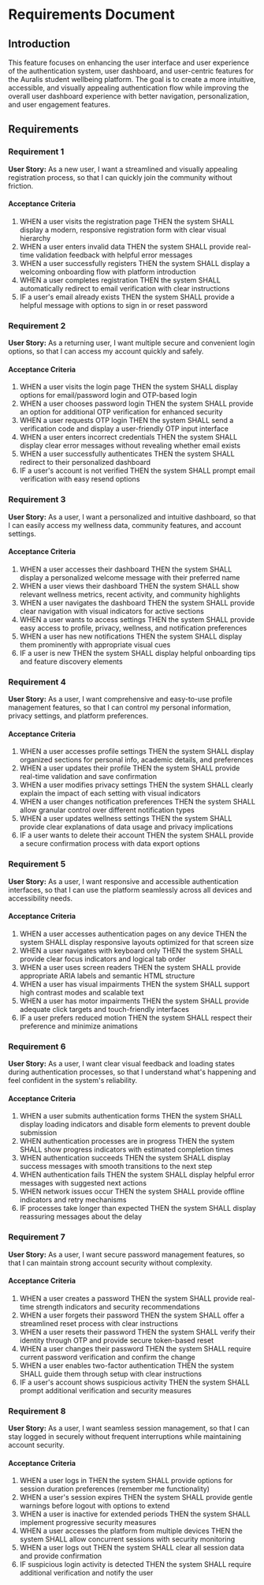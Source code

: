 # Requirements Document

## Introduction

This feature focuses on enhancing the user interface and user experience of the authentication system, user dashboard, and user-centric features for the Auralis student wellbeing platform. The goal is to create a more intuitive, accessible, and visually appealing authentication flow while improving the overall user dashboard experience with better navigation, personalization, and user engagement features.

## Requirements

### Requirement 1

**User Story:** As a new user, I want a streamlined and visually appealing registration process, so that I can quickly join the community without friction.

#### Acceptance Criteria

1. WHEN a user visits the registration page THEN the system SHALL display a modern, responsive registration form with clear visual hierarchy
2. WHEN a user enters invalid data THEN the system SHALL provide real-time validation feedback with helpful error messages
3. WHEN a user successfully registers THEN the system SHALL display a welcoming onboarding flow with platform introduction
4. WHEN a user completes registration THEN the system SHALL automatically redirect to email verification with clear instructions
5. IF a user's email already exists THEN the system SHALL provide a helpful message with options to sign in or reset password

### Requirement 2

**User Story:** As a returning user, I want multiple secure and convenient login options, so that I can access my account quickly and safely.

#### Acceptance Criteria

1. WHEN a user visits the login page THEN the system SHALL display options for email/password login and OTP-based login
2. WHEN a user chooses password login THEN the system SHALL provide an option for additional OTP verification for enhanced security
3. WHEN a user requests OTP login THEN the system SHALL send a verification code and display a user-friendly OTP input interface
4. WHEN a user enters incorrect credentials THEN the system SHALL display clear error messages without revealing whether email exists
5. WHEN a user successfully authenticates THEN the system SHALL redirect to their personalized dashboard
6. IF a user's account is not verified THEN the system SHALL prompt email verification with easy resend options

### Requirement 3

**User Story:** As a user, I want a personalized and intuitive dashboard, so that I can easily access my wellness data, community features, and account settings.

#### Acceptance Criteria

1. WHEN a user accesses their dashboard THEN the system SHALL display a personalized welcome message with their preferred name
2. WHEN a user views their dashboard THEN the system SHALL show relevant wellness metrics, recent activity, and community highlights
3. WHEN a user navigates the dashboard THEN the system SHALL provide clear navigation with visual indicators for active sections
4. WHEN a user wants to access settings THEN the system SHALL provide easy access to profile, privacy, wellness, and notification preferences
5. WHEN a user has new notifications THEN the system SHALL display them prominently with appropriate visual cues
6. IF a user is new THEN the system SHALL display helpful onboarding tips and feature discovery elements

### Requirement 4

**User Story:** As a user, I want comprehensive and easy-to-use profile management features, so that I can control my personal information, privacy settings, and platform preferences.

#### Acceptance Criteria

1. WHEN a user accesses profile settings THEN the system SHALL display organized sections for personal info, academic details, and preferences
2. WHEN a user updates their profile THEN the system SHALL provide real-time validation and save confirmation
3. WHEN a user modifies privacy settings THEN the system SHALL clearly explain the impact of each setting with visual indicators
4. WHEN a user changes notification preferences THEN the system SHALL allow granular control over different notification types
5. WHEN a user updates wellness settings THEN the system SHALL provide clear explanations of data usage and privacy implications
6. IF a user wants to delete their account THEN the system SHALL provide a secure confirmation process with data export options

### Requirement 5

**User Story:** As a user, I want responsive and accessible authentication interfaces, so that I can use the platform seamlessly across all devices and accessibility needs.

#### Acceptance Criteria

1. WHEN a user accesses authentication pages on any device THEN the system SHALL display responsive layouts optimized for that screen size
2. WHEN a user navigates with keyboard only THEN the system SHALL provide clear focus indicators and logical tab order
3. WHEN a user uses screen readers THEN the system SHALL provide appropriate ARIA labels and semantic HTML structure
4. WHEN a user has visual impairments THEN the system SHALL support high contrast modes and scalable text
5. WHEN a user has motor impairments THEN the system SHALL provide adequate click targets and touch-friendly interfaces
6. IF a user prefers reduced motion THEN the system SHALL respect their preference and minimize animations

### Requirement 6

**User Story:** As a user, I want clear visual feedback and loading states during authentication processes, so that I understand what's happening and feel confident in the system's reliability.

#### Acceptance Criteria

1. WHEN a user submits authentication forms THEN the system SHALL display loading indicators and disable form elements to prevent double submission
2. WHEN authentication processes are in progress THEN the system SHALL show progress indicators with estimated completion times
3. WHEN authentication succeeds THEN the system SHALL display success messages with smooth transitions to the next step
4. WHEN authentication fails THEN the system SHALL display helpful error messages with suggested next actions
5. WHEN network issues occur THEN the system SHALL provide offline indicators and retry mechanisms
6. IF processes take longer than expected THEN the system SHALL display reassuring messages about the delay

### Requirement 7

**User Story:** As a user, I want secure password management features, so that I can maintain strong account security without complexity.

#### Acceptance Criteria

1. WHEN a user creates a password THEN the system SHALL provide real-time strength indicators and security recommendations
2. WHEN a user forgets their password THEN the system SHALL offer a streamlined reset process with clear instructions
3. WHEN a user resets their password THEN the system SHALL verify their identity through OTP and provide secure token-based reset
4. WHEN a user changes their password THEN the system SHALL require current password verification and confirm the change
5. WHEN a user enables two-factor authentication THEN the system SHALL guide them through setup with clear instructions
6. IF a user's account shows suspicious activity THEN the system SHALL prompt additional verification and security measures

### Requirement 8

**User Story:** As a user, I want seamless session management, so that I can stay logged in securely without frequent interruptions while maintaining account security.

#### Acceptance Criteria

1. WHEN a user logs in THEN the system SHALL provide options for session duration preferences (remember me functionality)
2. WHEN a user's session expires THEN the system SHALL provide gentle warnings before logout with options to extend
3. WHEN a user is inactive for extended periods THEN the system SHALL implement progressive security measures
4. WHEN a user accesses the platform from multiple devices THEN the system SHALL allow concurrent sessions with security monitoring
5. WHEN a user logs out THEN the system SHALL clear all session data and provide confirmation
6. IF suspicious login activity is detected THEN the system SHALL require additional verification and notify the user